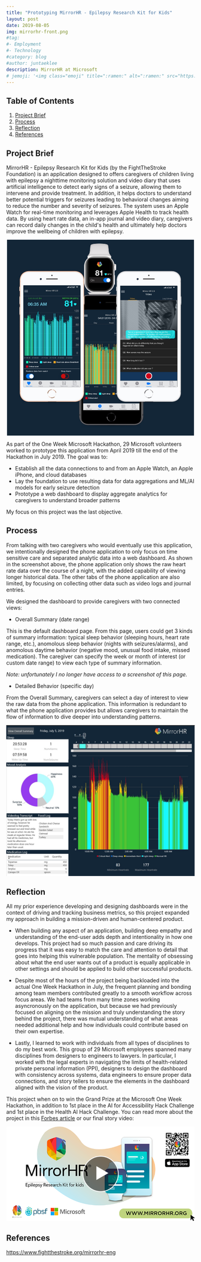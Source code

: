 ```yaml
---
title: "Prototyping MirrorHR - Epilepsy Research Kit for Kids"
layout: post
date: 2019-08-05
img: mirrorhr-front.png
#tag:
#- Employment
#- Technology
#category: blog
#author: juntaeklee
description: MirrorHR at Microsoft
# jemoji: '<img class="emoji" title=":ramen:" alt=":ramen:" src="https://assets.raw.githubusercontent.com/images/icons/emoji/unicode/1f35c.png" height="20" width="20" align="absmiddle">'
---
```


## Table of Contents
1. [Project Brief](#project-brief)
2. [Process](#process)
3. [Reflection](#reflection)
4. [References](#references)

## Project Brief

MirrorHR - Epilepsy Research Kit for Kids (by the FightTheStroke Foundation) is an application designed to offers caregivers of children living with epilepsy a nighttime monitoring solution and video diary that uses artificial intelligence to detect early signs of a seizure, allowing them to intervene and provide treatment. In addition, it helps doctors to understand better potential triggers for seizures leading to behavioral changes aiming to reduce the number and severity of seizures. The system uses an Apple Watch for real-time monitoring and leverages Apple Health to track health data. By using heart rate data, an in-app journal and video diary, caregivers can record daily changes in the child's health and ultimately help doctors improve the wellbeing of children with epilepsy.

<p align="center">
    <img align="center" src="/assets/img/mirrorhr-demo.jpeg" width="500">
</p>

As part of the One Week Microsoft Hackathon, 29 Microsoft volunteers worked to prototype this application from April 2019 till the end of the Hackathon in July 2019. The goal was to:
 - Establish all the data connections to and from an Apple Watch, an Apple iPhone, and cloud databases
 - Lay the foundation to use resulting data for data aggregations and ML/AI models for early seizure detection
 - Prototype a web dashboard to display aggregate analytics for caregivers to understand broader patterns

My focus on this project was the last objective. 

## Process

From talking with two caregivers who would eventually use this application, we intentionally designed the phone application to only focus on time sensitive care and separated analytic data into a web dashboard. As shown in the screenshot above, the phone application only shows the raw heart rate data over the course of a night, with the added capability of viewing longer historical data. The other tabs of the phone application are also limited, by focusing on collecting other data such as video logs and journal entries. 

We designed the dashboard to provide caregivers with two connected views: 
 - Overall Summary (date range)

This is the default dashboard page. From this page, users could get 3 kinds of summary information: typical sleep behavior (sleeping hours, heart rate range, etc.), anomolous sleep behavior (nights with seizures/alarms), and anomolous daytime behavior (negative mood, unusual food intake, missed medication). The caregiver can specify the week or month of interest (or custom date range) to view each type of summary information.

*Note: unfortunately I no longer have access to a screenshot of this page.*

 - Detailed Behavior (specific day)

 From the Overall Summary, caregivers can select a day of interest to view the raw data from the phone application. This information is redundant to what the phone application provides but allows caregivers to maintain the flow of information to dive deeper into understanding patterns. 

<p align="center">
    <img align="center" src="/assets/img/mirrorhr-dashboard-ss.jpeg">
</p>

## Reflection

All my prior experience developing and designing dashboards were in the context of driving and tracking business metrics, so this project expanded my approach in building a mission-driven and human-centered product.

 - When building any aspect of an application, building deep empathy and understanding of the end-user adds depth and intentionality in how one develops. This project had so much passion and care driving its progress that it was easy to match the care and attention to detail that goes into helping this vulnerable population. The mentality of obsessing about what the end user wants out of a product is equally applicable in other settings and should be applied to build other successful products. 

 - Despite most of the hours of the project being backloaded into the actual One Week Hackathon in July, the frequent planning and bonding among team members contributed greatly to a smooth workflow across focus areas. We had teams from many time zones working asyncronously on the application, but because we had previously focused on aligning on the mission and truly understanding the story behind the project, there was mutual understanding of what areas needed additional help and how individuals could contribute based on their own expertise. 

 - Lastly, I learned to work with individuals from all types of disciplines to do my best work. This group of 29 Microsoft employees spanned many disciplines from designers to engineers to lawyers. In particular, I worked with the legal experts in navigating the limits of health-related private personal information (PPI), designers to design the dashboard with consistency across systems, data engineers to ensure proper data connections, and story tellers to ensure the elements in the dashboard aligned with the vision of the product. 

 This project when on to win the Grand Prize at the Microsoft One Week Hackathon, in addition to 1st place in the AI for Accessibility Hack Challenge and 1st place in the Health AI Hack Challenge. You can read more about the project in this [Forbes article](https://www.forbes.com/sites/afdhelaziz/2020/09/15/the-mirrorhr-project-how-a-team-of-microsoft-employees-created-an-early-warning-system-for-kids-with-epilepsy/?sh=5adb0cc86e6f) or our final story video:

<p align="center">
    <a href="https://youtu.be/3l8fWDcyDE8"><img src="/assets/img/mirrorhr-play.png" width="600"></a>
</p>

## References

https://www.fightthestroke.org/mirrorhr-eng
